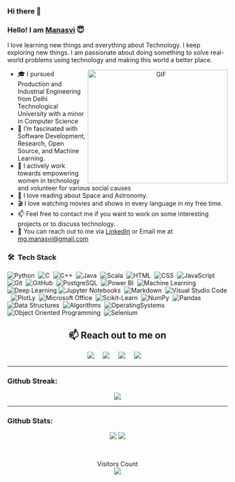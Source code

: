 ### Hi there 👋
### Hello! I am [Manasvi](https://www.linkedin.com/in/manasvi-goyal-2809/) :innocent:

I love learning new things and everything about Technology. I keep exploring new things. I am passionate about doing something to solve real-world problems using technology and making this world a better place. 

<a target="_blank" align="center">
  <img align="right" top="600" height="260" width="320" alt="GIF" src="https://github.com/arsentieva/arsentieva/blob/main/code.gif?raw=true">
</a>

- :mortar_board: I pursued Production and Industrial Engineering from Delhi Technological University with a minor in Computer Science
- 🌱 I’m fascinated with Software Development, Research, Open Source, and Machine Learning.
- :deciduous_tree:	I actively work towards empowering women in technology and volunteer for various social causes
- :telescope: I love reading about Space and Astronomy.
- :clapper: I love watching movies and shows in every language in my free time.
- 📫 Feel free to contact me if you want to work on some interesting projects or to discuss technology.
- :e-mail: You can reach out to me via [LinkedIn](https://www.linkedin.com/in/manasvi-goyal-2809/) or Email me at mg.manasvi@gmail.com


### 🛠 &nbsp;Tech Stack


![Python](https://img.shields.io/badge/Python-05122A?style=flat&logo=python)&nbsp;
![C](https://img.shields.io/badge/-C-05122A?style=flat&logo=c)&nbsp;
![C++](https://img.shields.io/badge/-C%2B%2B-05122A?style=flat&logo=C%2B%2B)&nbsp;
![Java](https://img.shields.io/badge/-Java-05122A?style=flat&logo=java)&nbsp;
![Scala](https://img.shields.io/badge/-Scala-05122A?style=flat&logo=scala)&nbsp;
![HTML](https://img.shields.io/badge/-HTML-05122A?style=flat&logo=HTML5)&nbsp;
![CSS](https://img.shields.io/badge/-CSS-05122A?style=flat&logo=CSS3&logoColor=1572B6)&nbsp;
![JavaScript](https://img.shields.io/badge/-JavaScript-05122A?style=flat&logo=javascript)&nbsp;
![Git](https://img.shields.io/badge/-Git-05122A?style=flat&logo=git)&nbsp;
![GitHub](https://img.shields.io/badge/-GitHub-05122A?style=flat&logo=github)&nbsp;
![PostgreSQL](https://img.shields.io/badge/-PostgreSQL-05122A?style=flat&logo=PostgreSQL)&nbsp;
![Power BI](https://img.shields.io/badge/-Power%20BI-05122A?style=flat&logo=PowerBI)&nbsp;
![Machine Learning](https://img.shields.io/badge/-Machine%20Learning-05122A?style=flat&logo=Mathworks&logoColor=FF9800)
![Deep Learning](https://img.shields.io/badge/-Deep%20Learning-05122A?style=flat&logo=Mathworks&logoColor=FF9800)
![Jupyter Notebooks](https://img.shields.io/badge/-Jupyter%20Notebooks-05122A?style=flat&logo=jupyter)&nbsp;
![Markdown](https://img.shields.io/badge/-Markdown-05122A?style=flat&logo=markdown)&nbsp;
![Visual Studio Code](https://img.shields.io/badge/-Visual%20Studio%20Code-05122A?style=flat&logo=visual-studio-code&logoColor=007ACC)&nbsp;
![PlotLy](https://img.shields.io/badge/-PlotLy-05122A?style=flat&logo=plotly)&nbsp;
![Microsoft Office](https://img.shields.io/badge/-Microsoft_Office-05122A?style=flat&logo=microsoft-office)&nbsp;
![Scikit-Learn](https://img.shields.io/badge/-ScikitLearn-05122A?style=flat&logo=scikit-learn)&nbsp;
![NumPy](https://img.shields.io/badge/-NumPy-05122A?style=flat&logo=NumPy)&nbsp;
![Pandas](https://img.shields.io/badge/-Pandas-05122A?style=flat&logo=Pandas)&nbsp;&nbsp;&nbsp;
![Data Structures](https://img.shields.io/badge/-Data_Structures-05122A?style=flat&logo=data_structures)&nbsp;
![Algorithms](https://img.shields.io/badge/-Algorithms-05122A?style=flat&logo=algorithms)&nbsp;
![OperatingSystems](https://img.shields.io/badge/-Operating_Systems-05122A?style=flat&logo=operating_systems)&nbsp;
![Object Oriented Programming](https://img.shields.io/badge/-Object_Oriented_Programming-05122A?style=flat&logo=oop)&nbsp;
![Selenium](https://img.shields.io/badge/-Selenium-05122A?style=flat&logo=Selenium)&nbsp;



<h2 align="center">📫 Reach out to me on</h2>
  <p align="center">
    <a target="_blank"href="https://www.linkedin.com/in/manasvi-goyal-2809"><img src="https://img.shields.io/badge/linkedin-%230077B5.svg?&style=for-the-badge&logo=linkedin&logoColor=white" /></a>&nbsp;&nbsp;&nbsp;&nbsp;
    <a target="_blank"href="https://github.com/ManasviGoyal"><img src="https://img.shields.io/badge/GitHub-100000?style=for-the-badge&logo=github&logoColor=white" /></a>&nbsp;&nbsp;&nbsp;&nbsp;
    <a href="mailto:mg.manasvi@gmail.com?subject=Hi%20Manasvi,%20From%20Github"><img src="https://img.shields.io/badge/gmail-%23D14836.svg?&style=for-the-badge&logo=gmail&logoColor=white" /></a>&nbsp;&nbsp;&nbsp;&nbsp;
<a href="https://www.instagram.com/manasvi._.goyal/"><img src="https://img.shields.io/badge/Instagram-E4405F?style=for-the-badge&logo=instagram&logoColor=white" /></a>&nbsp;&nbsp;&nbsp;&nbsp;


---

### **Github Streak:**
<p align = "center">
  <img src = "https://github-readme-streak-stats.herokuapp.com/?user=ManasviGoyal&theme=dark&line_height=40">
</p>

---

### **Github Stats:**

<p align= "center">

  <img src="https://github-readme-stats.vercel.app/api?username=ManasviGoyal&count_private=true&show_icons=true&line_height=24&theme=dark">
  <img src="https://github-readme-stats.vercel.app/api/top-langs/?username=ManasviGoyal&show_icons=true&locale=en&layout=compact&langs_count=8&line_height=65&theme=dark">
</p>

</br>
<p align="center"> 
  Visitors Count<br>
  <img src="https://profile-counter.glitch.me/ManasviGoyal/count.svg" />
</p>
